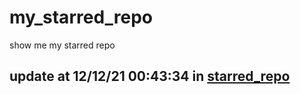 # my_starred_repo
show me my starred repo

update at 12/12/21 00:43:34 in [starred_repo](./index.html)
---

